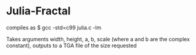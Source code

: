 # Julia-Fractal

compiles as $ gcc -std=c99 julia.c -lm

Takes arguments width, height, a, b, scale (where a and b are the complex constant), outputs to a TGA file of the size requested
